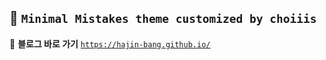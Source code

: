 ## 🦥 `Minimal Mistakes theme customized by choiiis`

📎 **블로그 바로 가기**
[`https://hajin-bang.github.io/`](https://hajin-bang.github.io/)
